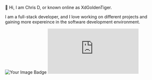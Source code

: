 👋 Hi, I am Chris D, or known online as XdGoldenTiger.

I am a full-stack developer, and I love working on different projects and gaining more expereince in the software development environment.

<img src="https://tryhackme-badges.s3.amazonaws.com/chrisnzcs.png" alt="Your Image Badge" />
<iframe src="https://tryhackme.com/api/v2/badges/public-profile?userPublicId=4452155" style='border:none;'></iframe>
